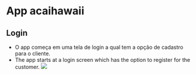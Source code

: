 # App acaihawaii

## Login
- O app começa em uma tela de login a qual tem a opção de cadastro para o cliente.
- The app starts at a login screen which has the option to register for the customer.
![](https://imgur.com/XyGTMiW)
